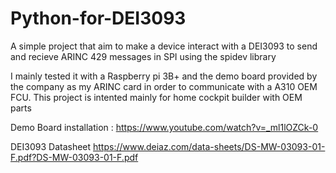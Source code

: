 # Python-for-DEI3093

A simple project that aim to make a device interact with a DEI3093 to send and recieve ARINC 429 messages in SPI using the spidev library

I mainly tested it with a Raspberry pi 3B+ and the demo board provided by the company as my ARINC card in order to communicate with a A310 OEM FCU.
This project is intented mainly for home cockpit builder with OEM parts

Demo Board installation :
https://www.youtube.com/watch?v=_ml1lOZCk-0

DEI3093 Datasheet
https://www.deiaz.com/data-sheets/DS-MW-03093-01-F.pdf?DS-MW-03093-01-F.pdf
